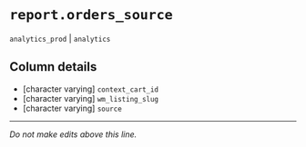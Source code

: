 # `report.orders_source`
`analytics_prod` | `analytics`

## Column details
* [character varying] `context_cart_id`
* [character varying] `wm_listing_slug`
* [character varying] `source`

-------------------------------------------------------------------------------
*Do not make edits above this line.*
